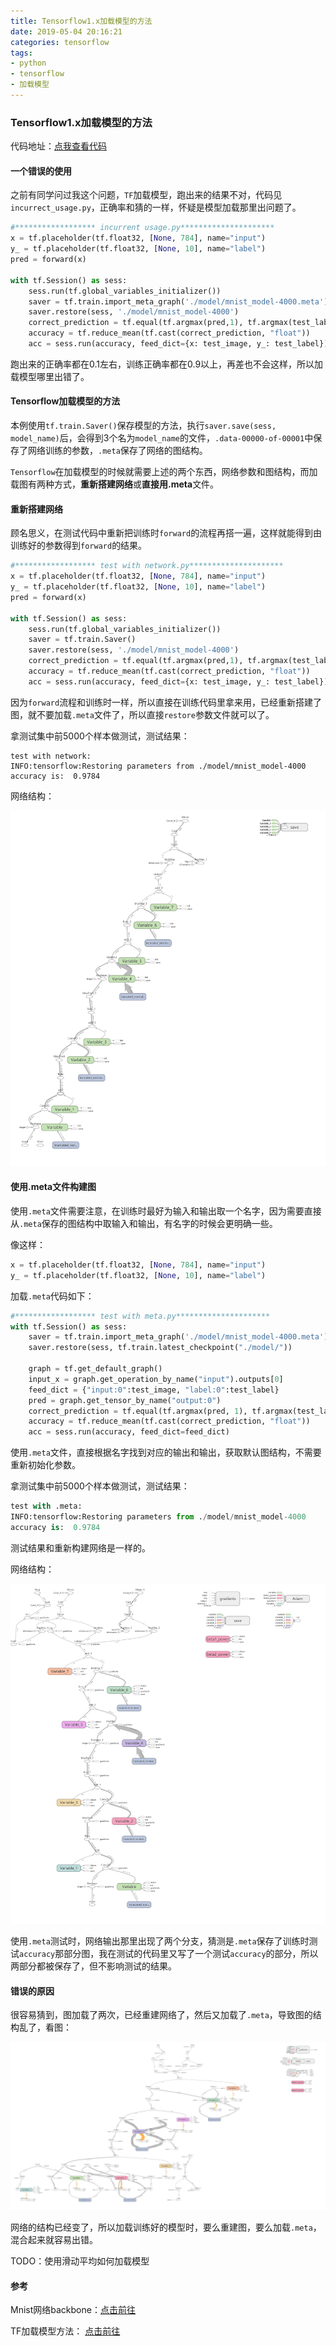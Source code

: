 ```yaml
---
title: Tensorflow1.x加载模型的方法
date: 2019-05-04 20:16:21
categories: tensorflow
tags: 
- python
- tensorflow
- 加载模型
---
```


### Tensorflow1.x加载模型的方法

代码地址：[点我查看代码](https://github.com/Junyuan12/Tensorflow1.x_save_and_load_model)

#### 一个错误的使用

之前有同学问过我这个问题，`TF`加载模型，跑出来的结果不对，代码见`incurrect_usage.py`，正确率和猜的一样，怀疑是模型加载那里出问题了。

```python
#****************** incurrent usage.py*********************
x = tf.placeholder(tf.float32, [None, 784], name="input")
y_ = tf.placeholder(tf.float32, [None, 10], name="label")
pred = forward(x)

with tf.Session() as sess:
    sess.run(tf.global_variables_initializer())
    saver = tf.train.import_meta_graph('./model/mnist_model-4000.meta')
    saver.restore(sess, './model/mnist_model-4000')
    correct_prediction = tf.equal(tf.argmax(pred,1), tf.argmax(test_label, 1))
    accuracy = tf.reduce_mean(tf.cast(correct_prediction, "float"))
    acc = sess.run(accuracy, feed_dict={x: test_image, y_: test_label})
```

跑出来的正确率都在0.1左右，训练正确率都在0.9以上，再差也不会这样，所以加载模型哪里出错了。

#### Tensorflow加载模型的方法

本例使用`tf.train.Saver()`保存模型的方法，执行`saver.save(sess, model_name)`后，会得到3个名为`model_name`的文件，`.data-00000-of-00001`中保存了网络训练的参数，`.meta`保存了网络的图结构。

`Tensorflow`在加载模型的时候就需要上述的两个东西，网络参数和图结构，而加载图有两种方式，**重新搭建网络**或**直接用.meta**文件。

#### 重新搭建网络

顾名思义，在测试代码中重新把训练时`forward`的流程再搭一遍，这样就能得到由训练好的参数得到`forward`的结果。

```python
#****************** test with network.py*********************
x = tf.placeholder(tf.float32, [None, 784], name="input")
y_ = tf.placeholder(tf.float32, [None, 10], name="label")
pred = forward(x)

with tf.Session() as sess:
    sess.run(tf.global_variables_initializer())
    saver = tf.train.Saver()
    saver.restore(sess, './model/mnist_model-4000')
    correct_prediction = tf.equal(tf.argmax(pred,1), tf.argmax(test_label, 1))
    accuracy = tf.reduce_mean(tf.cast(correct_prediction, "float"))
    acc = sess.run(accuracy, feed_dict={x: test_image, y_: test_label})
```

因为`forward`流程和训练时一样，所以直接在训练代码里拿来用，已经重新搭建了图，就不要加载`.meta`文件了，所以直接`restore`参数文件就可以了。

拿测试集中前5000个样本做测试，测试结果：

```
test with network: 
INFO:tensorflow:Restoring parameters from ./model/mnist_model-4000
accuracy is:  0.9784
```

网络结构：

![test_with_network](Tensorflow1-x加载模型的方法/test_with_network.png)

#### 使用.meta文件构建图

使用`.meta`文件需要注意，在训练时最好为输入和输出取一个名字，因为需要直接从`.meta`保存的图结构中取输入和输出，有名字的时候会更明确一些。

像这样：

```python
x = tf.placeholder(tf.float32, [None, 784], name="input")
y_ = tf.placeholder(tf.float32, [None, 10], name="label")
```

加载`.meta`代码如下：

```python
#****************** test with meta.py*********************
with tf.Session() as sess:
    saver = tf.train.import_meta_graph('./model/mnist_model-4000.meta')
    saver.restore(sess, tf.train.latest_checkpoint("./model/"))
    
    graph = tf.get_default_graph()
    input_x = graph.get_operation_by_name("input").outputs[0]
    feed_dict = {"input:0":test_image, "label:0":test_label}
    pred = graph.get_tensor_by_name("output:0")
    correct_prediction = tf.equal(tf.argmax(pred, 1), tf.argmax(test_label, 1))
    accuracy = tf.reduce_mean(tf.cast(correct_prediction, "float"))
    acc = sess.run(accuracy, feed_dict=feed_dict)
```

使用`.meta`文件，直接根据名字找到对应的输出和输出，获取默认图结构，不需要重新初始化参数。

拿测试集中前5000个样本做测试，测试结果：

```python
test with .meta:
INFO:tensorflow:Restoring parameters from ./model/mnist_model-4000
accuracy is:  0.9784
```

测试结果和重新构建网络是一样的。

网络结构：

![test_with_network](Tensorflow1-x加载模型的方法/test_with_meta.png)

使用`.meta`测试时，网络输出那里出现了两个分支，猜测是`.meta`保存了训练时测试`accuracy`那部分图，我在测试的代码里又写了一个测试`accuracy`的部分，所以两部分都被保存了，但不影响测试的结果。

#### 错误的原因

很容易猜到，图加载了两次，已经重建网络了，然后又加载了`.meta`，导致图的结构乱了，看图：

![test_with_network](Tensorflow1-x加载模型的方法/incorrect_usage.png)

网络的结构已经变了，所以加载训练好的模型时，要么重建图，要么加载`.meta`，混合起来就容易出错。

TODO：使用滑动平均如何加载模型

#### 参考

Mnist网络backbone：[点击前往](https://www.cnblogs.com/willnote/p/6874699.html)

TF加载模型方法： [点击前往](https://blog.csdn.net/sjtuxx_lee/article/details/82663394)
